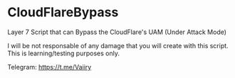 # CloudFlareBypass
Layer 7 Script that can Bypass the CloudFlare's UAM (Under Attack Mode)

I will be not responsable of any damage that you will create with this script.
This is learning/testing purposes only.

Telegram: https://t.me/Vaiiry
